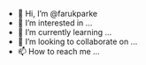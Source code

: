 - 👋 Hi, I’m @farukparke
- 👀 I’m interested in ...
- 🌱 I’m currently learning ...
- 💞️ I’m looking to collaborate on ...
- 📫 How to reach me ...

<!---
farukparke/farukparke is a ✨ special ✨ repository because its `README.md` (this file) appears on your GitHub profile.
You can click the Preview link to take a look at your changes.
--->
